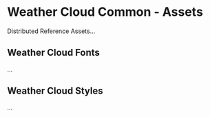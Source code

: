 # Weather Cloud Common - Assets

Distributed Reference Assets...

## Weather Cloud Fonts

...

## Weather Cloud Styles

...
